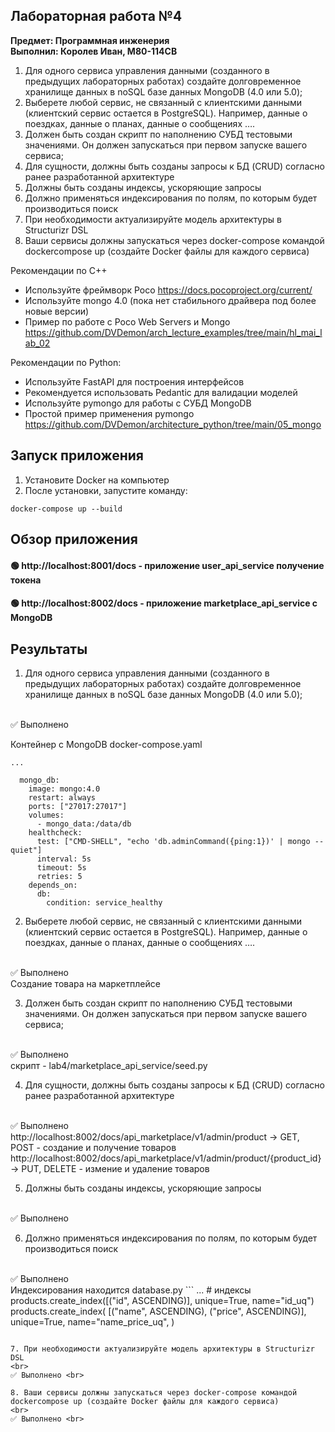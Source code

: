 ## Лабораторная работа №4
**Предмет: Программная инженерия** <br>
**Выполнил: Королев Иван, М80-114СВ**

1. Для одного сервиса управления данными (созданного в предыдущих
лабораторных работах) создайте долговременное хранилище данных в noSQL
базе данных MongoDB (4.0 или 5.0);
2. Выберете любой сервис, не связанный с клиентскими данными (клиентский
сервис остается в PostgreSQL). Например, данные о поездках, данные о планах,
данные о сообщениях ….
3. Должен быть создан скрипт по наполнению СУБД тестовыми значениями. Он
должен запускаться при первом запуске вашего сервиса;
4. Для сущности, должны быть созданы запросы к БД (CRUD) согласно ранее
разработанной архитектуре
5. Должны быть созданы индексы, ускоряющие запросы
6. Должно применяться индексирования по полям, по которым будет
производиться поиск
7. При необходимости актуализируйте модель архитектуры в Structurizr DSL
8. Ваши сервисы должны запускаться через docker-compose командой dockercompose up (создайте Docker файлы для каждого сервиса)

Рекомендации по C++
- Используйте фреймворк Poco https://docs.pocoproject.org/current/
- Используйте mongo 4.0 (пока нет стабильного драйвера под более новые
версии)
- Пример по работе с Poco Web Servers и Mongo
https://github.com/DVDemon/arch_lecture_examples/tree/main/hl_mai_lab_02

Рекомендации по Python:
- Используйте FastAPI для построения интерфейсов
- Рекомендуется использовать Pedantic для валидации моделей
- Используйте pymongo для работы с СУБД MongoDB
- Простой пример применения pymongo
https://github.com/DVDemon/architecture_python/tree/main/05_mongo

## Запуск приложения
1. Установите Docker на компьютер
2. После установки, запустите команду:
```
docker-compose up --build
```

##  Обзор приложения
#### 🟢 http://localhost:8001/docs - приложение user_api_service получение токена
#### 🟢 http://localhost:8002/docs - приложение marketplace_api_service с MongoDB

## Результаты
1. Для одного сервиса управления данными (созданного в предыдущих
лабораторных работах) создайте долговременное хранилище данных в noSQL
базе данных MongoDB (4.0 или 5.0);
<br>
✅ Выполнено <br>

Контейнер с MongoDB docker-compose.yaml

```
...

  mongo_db:
    image: mongo:4.0
    restart: always
    ports: ["27017:27017"]
    volumes:
      - mongo_data:/data/db
    healthcheck:
      test: ["CMD-SHELL", "echo 'db.adminCommand({ping:1})' | mongo --quiet"]
      interval: 5s
      timeout: 5s
      retries: 5
    depends_on:
      db:
        condition: service_healthy        
```

2. Выберете любой сервис, не связанный с клиентскими данными (клиентский
сервис остается в PostgreSQL). 
Например, данные о поездках, данные о планах,
данные о сообщениях ….
<br>
✅ Выполнено <br>
Создание товара на маркетплейсе

3. Должен быть создан скрипт по наполнению СУБД тестовыми значениями. Он
должен запускаться при первом запуске вашего сервиса;
<br>
✅ Выполнено <br>
скрипт - lab4/marketplace_api_service/seed.py

4. Для сущности, должны быть созданы запросы к БД (CRUD) согласно ранее
разработанной архитектуре
<br>
✅ Выполнено <br>
http://localhost:8002/docs/api_marketplace/v1/admin/product -> GET, POST - создание и получение товаров <br>
http://localhost:8002/docs/api_marketplace/v1/admin/product/{product_id} -> PUT, DELETE - измение и удаление товаров

5. Должны быть созданы индексы, ускоряющие запросы
<br>
✅ Выполнено <br>

6. Должно применяться индексирования по полям, по которым будет
производиться поиск
<br>
✅ Выполнено <br>
Индексирования находится database.py
```
...
# индексы
products.create_index([("id", ASCENDING)],    unique=True, name="id_uq")
products.create_index(
    [("name", ASCENDING), ("price", ASCENDING)],
    unique=True,
    name="name_price_uq",
)

```

7. При необходимости актуализируйте модель архитектуры в Structurizr DSL
<br>
✅ Выполнено <br>

8. Ваши сервисы должны запускаться через docker-compose командой dockercompose up (создайте Docker файлы для каждого сервиса)
<br>
✅ Выполнено <br>


